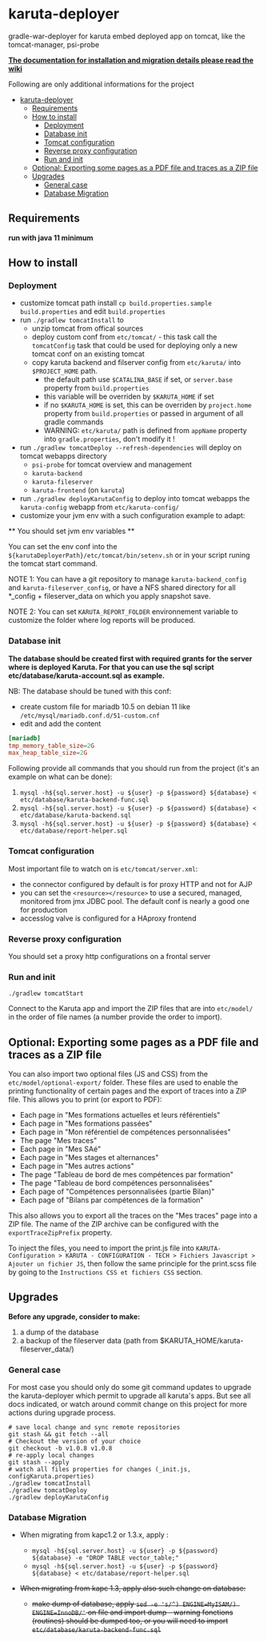 # karuta-deployer

gradle-war-deployer for karuta
embed deployed app on tomcat, like the tomcat-manager, psi-probe

**[The documentation for installation and migration details please read the wiki](https://github.com/avenirs-esr/karuta-deployer/wiki)**

Following are only additional informations for the project
- [karuta-deployer](#karuta-deployer)
  - [Requirements](#requirements)
  - [How to install](#how-to-install)
    - [Deployment](#deployment)
    - [Database init](#database-init)
    - [Tomcat configuration](#tomcat-configuration)
    - [Reverse proxy configuration](#reverse-proxy-configuration)
    - [Run and init](#run-and-init)
  - [Optional: Exporting some pages as a PDF file and traces as a ZIP file](#optional-exporting-some-pages-as-a-pdf-file-and-traces-as-a-zip-file)
  - [Upgrades](#upgrades)
    - [General case](#general-case)
    - [Database Migration](#database-migration)

## Requirements

**run with java 11 minimum**

## How to install

### Deployment

- customize tomcat path install `cp build.properties.sample build.properties` and edit `build.properties`
- run `./gradlew tomcatInstall` to
  - unzip tomcat from offical sources
  - deploy custom conf from `etc/tomcat/` - this task call the `tomcatConfig` task that could be used for deploying only a new tomcat conf on an existing tomcat
  - copy karuta backend and filserver config from `etc/karuta/` into `$PROJECT_HOME` path.
    - the default path use `$CATALINA_BASE` if set, or `server.base` property from `build.properties`
    - this variable will be overriden by `$KARUTA_HOME` if set
    - if no `$KARUTA_HOME` is set, this can be overriden by `project.home` property from `build.properties` or passed in argument of all gradle commands
    - WARNING:  `etc/karuta/` path is defined from `appName` property into `gradle.properties`, don't modify it !
- run `./gradlew tomcatDeploy --refresh-dependencies` will deploy on tomcat webapps directory
  - `psi-probe` for tomcat overview and management
  - `karuta-backend`
  - `karuta-fileserver`
  - `karuta-frontend` (on `karuta`)
- run `./gradlew deployKarutaConfig` to deploy into tomcat webapps the `karuta-config` webapp from `etc/karuta-config/`
- customize your jvm env with a such configuration example to adapt:

** You should set jvm env variables **

You can set the env conf into the `${karutaDeployerPath}/etc/tomcat/bin/setenv.sh` or in your script runing the tomcat start command.

NOTE 1: You can have a git repository to manage `karuta-backend_config` and `karuta-fileserver_config`, or have a NFS shared directory for all *_config + fileserver_data on which you apply snapshot save.

NOTE 2: You can set `KARUTA_REPORT_FOLDER` environnement variable to customize the folder where log reports will be produced.

### Database init

**The database should be created first with required grants for the server where is deployed Karuta. For that you can use the sql script etc/database/karuta-account.sql as example.**

NB: The database should be tuned with this conf:

  - create custom file for mariadb 10.5 on debian 11 like `/etc/mysql/mariadb.conf.d/51-custom.cnf`
  - edit and add the content

```conf
[mariadb]
tmp_memory_table_size=2G
max_heap_table_size=2G
```

Following provide all commands that you should run from the project (it's an example on what can be done):

1. `mysql -h${sql.server.host} -u ${user} -p ${password} ${database} < etc/database/karuta-backend-func.sql`
2. `mysql -h${sql.server.host} -u ${user} -p ${password} ${database} < etc/database/karuta-backend.sql`
3. `mysql -h${sql.server.host} -u ${user} -p ${password} ${database} < etc/database/report-helper.sql`

### Tomcat configuration

Most important file to watch on is `etc/tomcat/server.xml`:
  - the connector configured by default is for proxy HTTP and not for AJP
  - you can set the `<resource></resource>` to use a secured, managed, monitored from jmx JDBC pool. The default conf is nearly a good one for production
  - accesslog valve is configured for a HAproxy frontend

### Reverse proxy configuration

You should set a proxy http configurations on a frontal server


### Run and init

`./gradlew tomcatStart`

Connect to the Karuta app and import the ZIP files that are into `etc/model/` in the order of file names (a number provide the order to import).

## Optional: Exporting some pages as a PDF file and traces as a ZIP file

You can also import two optional files (JS and CSS) from the `etc/model/optional-export/` folder. These files are used to enable the printing functionality of certain pages and the export of traces into a ZIP file.
This allows you to print (or export to PDF):

- Each page in "Mes formations actuelles et leurs référentiels"
- Each page in "Mes formations passées"
- Each page in "Mon référentiel de compétences personnalisées"
- The page "Mes traces"
- Each page in "Mes SAé"
- Each page in "Mes stages et alternances"
- Each page in "Mes autres actions"
- The page "Tableau de bord de mes compétences par formation"
- The page "Tableau de bord compétences personnalisées"
- Each page of "Compétences personnalisées (partie Bilan)"
- Each page of "Bilans par compétences de la formation"

This also allows you to export all the traces on the "Mes traces" page into a ZIP file. The name of the ZIP archive can be configured with the `exportTraceZipPrefix` property.

To inject the files, you need to import the print.js file into `KARUTA-Configuration > KARUTA - CONFIGURATION - TECH > Fichiers Javascript > Ajouter un fichier JS`, then follow the same principle for the print.scss file by going to the `Instructions CSS et fichiers CSS` section.

## Upgrades

**Before any upgrade, consider to make:**
1. a dump of the database
2. a backup of the fileserver data (path from $KARUTA_HOME/karuta-fileserver_data/)

### General case

For most case you should only do some git command updates to upgrade the karuta-deployer which permit to upgrade all karuta's apps. But see all docs indicated, or watch around commit change on this project for more actions during upgrade process.

```shell
# save local change and sync remote repositories
git stash && git fetch --all
# Checkout the version of your choice
git checkout -b v1.0.8 v1.0.8 
# re-apply local changes
git stash --apply
# watch all files properties for changes (_init.js, configKaruta.properties)
./gradlew tomcatInstall
./gradlew tomcatDeploy
./gradlew deployKarutaConfig
```

### Database Migration

- When migrating from kapc1.2 or 1.3.x, apply :
  - `mysql -h${sql.server.host} -u ${user} -p ${password} ${database} -e "DROP TABLE vector_table;"`
  - `mysql -h${sql.server.host} -u ${user} -p ${password} ${database} < etc/database/report-helper.sql`

- ~~When migrating from kapc 1.3, apply also such change on database:~~
  - ~~make dump of database, apply `sed -e 's/^) ENGINE=MyISAM/) ENGINE=InnoDB/'` on file and import dump - warning fonctions (routines) should be dumped too, or you will need to import `etc/database/karuta-backend-func.sql`~~
